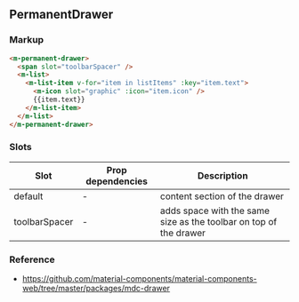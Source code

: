 ## PermanentDrawer

### Markup

```html
<m-permanent-drawer>
  <span slot="toolbarSpacer" />
  <m-list>
    <m-list-item v-for="item in listItems" :key="item.text">
      <m-icon slot="graphic" :icon="item.icon" />
      {{item.text}}
    </m-list-item>
  </m-list>
</m-permanent-drawer>
```

### Slots

| Slot | Prop dependencies | Description |
|------|-------------------|-------------|
| default | - | content section of the drawer |
| toolbarSpacer | - | adds space with the same size as the toolbar on top of the drawer |

### Reference

- https://github.com/material-components/material-components-web/tree/master/packages/mdc-drawer

